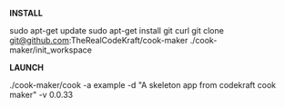 **INSTALL**

sudo apt-get update
sudo apt-get install git curl
git clone git@github.com:TheRealCodeKraft/cook-maker
./cook-maker/init_workspace

**LAUNCH**

./cook-maker/cook -a example -d "A skeleton app from codekraft cook maker" -v 0.0.33
